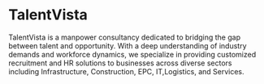 # TalentVista
TalentVista is a manpower consultancy dedicated to bridging the gap between talent and opportunity. With a deep understanding of industry demands and workforce dynamics, we specialize in providing customized recruitment and HR solutions to businesses across diverse sectors including Infrastructure, Construction, EPC, IT,Logistics, and Services.
